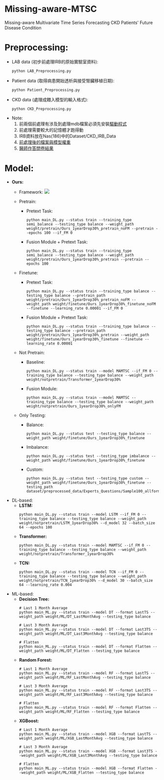 # Missing-aware-MTSC
Missing-aware Multivariate Time Series Forecasting CKD Patients' Future Disease Condition
# Preprocessing:
- LAB data (初步前處理IRB的原始實驗室資料):
    ```
    python LAB_Preprocessing.py
    ```
- Patient data (取得病患開始透析與接受腎臟移植日期):
    ```
    python Patient_Preprocessing.py
    ```
- CKD data (處理成餵入模型的輸入格式):
    ```
    python CKD_Preprocessing.py 
    ```
- Note:
  1. 前兩個前處理有涉及到處理mdb檔案必須先安裝[驅動程式](https://www.microsoft.com/en-us/download/details.aspx?id=54920)
  2. 前處理需要較大的記憶體才跑得動
  3. IRB資料放在Nas(186)中的Dataset/CKD_IRB_Data
  4. [前處理後的檔案與模型權重](https://drive.google.com/file/d/1uOpG7RPLJpaBbq8Tnj06ZA5YUfgQPBzc/view?usp=sharing)
  5. [醫師作答問卷結果](https://drive.google.com/drive/folders/1-_cdz3oXnGPPlMc9417JMU6RdArAR4e9?usp=sharing)
# Model:
- **Ours:** 
    - Framework:
        ![](https://hackmd.io/_uploads/rJspdLy23.png)

    - Pretrain:
        - Pretext Task:
            ```
            python main_DL.py --status train --training_type semi_balance --testing_type balance --weight_path weight/pretrain/Ours_1yearDrop30%_pretrain_noFM --pretrain --epochs 100 --if_FM 0
            ```
        - Fusion Module + Pretext Task:
            ```
            python main_DL.py --status train --training_type semi_balance --testing_type balance --weight_path weight/pretrain/Ours_1yearDrop30%_pretrain --pretrain --epochs 100
            ```
    - Finetune:
        - Pretext Task:
            ```
            python main_DL.py --status train --training_type balance --testing_type balance --pretrain_path weight/pretrain/Ours_1yearDrop30%_pretrain_noFM --weight_path weight/finetune/Ours_1yearDrop30%_finetune_noFM --finetune --learning_rate 0.00001 --if_FM 0
            ```
        - Fusion Module + Pretext Task:
            ```
            python main_DL.py --status train --training_type balance --testing_type balance --pretrain_path weight/pretrain/Ours_1yearDrop30%_pretrain --weight_path weight/finetune/Ours_1yearDrop30%_finetune --finetune --learning_rate 0.00001
            ```

    - Not Pretrain:
        - Baseline:
            ```
            python main_DL.py --status train --model MAMTSC --if_FM 0 --training_type balance --testing_type balance --weight_path weight/notpretrain/Transformer_1yearDrop30%
            ```
        - Fusion Module:
            ```
            python main_DL.py --status train --model MAMTSC --training_type balance --testing_type balance --weight_path weight/notpretrain/Ours_1yearDrop30%_onlyFM
            ```
    - Only Testing:
        - Balance:
            ```
            python main_DL.py --status test --testing_type balance --weight_path weight/finetune/Ours_1yearDrop30%_finetune
            ```
        - Imbalance:
            ```
            python main_DL.py --status test --testing_type imbalance --weight_path weight/finetune/Ours_1yearDrop30%_finetune
            ```
        - Custom:
            ```
            python main_DL.py --status test --testing_type custom --weight_path weight/finetune/Ours_1yearDrop30%_finetune --testing_path dataset/preprocessed_data/Experts_Questions/Sample100_allform
            ```
- DL-based:
    - **LSTM:**
        ```
        python main_DL.py --status train --model LSTM --if_FM 0 --training_type balance --testing_type balance --weight_path weight/notpretrain/LSTM_1yearDrop30% --d_model 32 --batch_size 64 --epochs 100
        ```
    - **Transformer:**
        ```
        python main_DL.py --status train --model MAMTSC --if_FM 0 --training_type balance --testing_type balance --weight_path weight/notpretrain/Transformer_1yearDrop30%
        ```
    - **TCN:**
        ```
        python main_DL.py --status train --model TCN --if_FM 0 --training_type balance --testing_type balance --weight_path weight/notpretrain/TCN_1yearDrop30% --d_model 30 --batch_size 64 --learning_rate 0.004
        ```
- ML-based:
    - **Decision Tree:**
        ```
        # Last 1 Month Average
        python main_ML.py --status train --model DT --format LastTS --weight_path weight/ML/DT_LastMonthAvg --testing_type balance

        # Last 3 Month Average
        python main_ML.py --status train --model DT --format Last3TS --weight_path weight/ML/DT_Last3MonthAvg --testing_type balance

        # Flatten
        python main_ML.py --status train --model DT --format Flatten --weight_path weight/ML/DT_Flatten --testing_type balance
        ```
    - **Random Forest:**
        ```
        # Last 1 Month Average
        python main_ML.py --status train --model RF --format LastTS --weight_path weight/ML/RF_LastMonthAvg --testing_type balance

        # Last 3 Month Average
        python main_ML.py --status train --model RF --format Last3TS --weight_path weight/ML/RF_Last3MonthAvg --testing_type balance

        # Flatten
        python main_ML.py --status train --model RF --format Flatten --weight_path weight/ML/RF_Flatten --testing_type balance
        ```
    - **XGBoost:**
        ```
        # Last 1 Month Average
        python main_ML.py --status train --model XGB --format LastTS --weight_path weight/ML/XGB_LastMonthAvg --testing_type balance

        # Last 3 Month Average
        python main_ML.py --status train --model XGB --format Last3TS --weight_path weight/ML/XGB_Last3MonthAvg --testing_type balance

        # Flatten
        python main_ML.py --status train --model XGB --format Flatten --weight_path weight/ML/XGB_Flatten --testing_type balance
        ```
